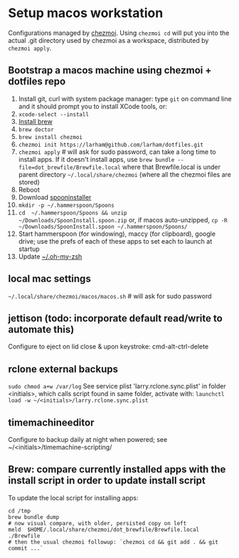 # Setup macos workstation

Configurations managed by [chezmoi](https://github.com/twpayne/chezmoi). Using `chezmoi cd` will put you into the actual .git directory used by chezmoi as a workspace, distributed by `chezmoi apply`.

## Bootstrap a macos machine using chezmoi + dotfiles repo

1. Install git, curl with system package manager: type `git` on command line and it should prompt you to install XCode tools, or:
2. `xcode-select --install`
3. [Install brew](https://brew.sh)
4. `brew doctor`
5. `brew install chezmoi`
6. `chezmoi init https://larham@github.com/larham/dotfiles.git`
7. `chezmoi apply` # will ask for sudo password, can take a long time to install apps. If it doesn't install apps, use `brew bundle --file=dot_brewfile/Brewfile.local` where that Brewfile.local is under parent directory `~/.local/share/chezmoi` (where all the chezmoi files are stored)
8. Reboot
9. Download [spooninstaller](https://github.com/Hammerspoon/Spoons/raw/master/Spoons/SpoonInstall.spoon.zip)
10. `mkdir -p ~/.hammerspoon/Spoons`
11. `cd  ~/.hammerspoon/Spoons && unzip ~/Downloads/SpoonInstall.spoon.zip` or, if macos auto-unzipped, `cp -R ~/Downloads/SpoonInstall.spoon ~/.hammerspoon/Spoons/`
12. Start hammerspoon (for windowing), maccy (for clipboard), google drive; use the prefs of each of these apps to set each to launch at startup
13. Update [~/.oh-my-zsh](https://stackoverflow.com/questions/33486633/upgrading-oh-my-zsh-gives-me-not-a-git-repository-error)

## local mac settings
`~/.local/share/chezmoi/macos/macos.sh` # will ask for sudo password

## jettison (todo: incorporate default read/write to automate this)
Configure to eject on lid close & upon keystroke: cmd-alt-ctrl-delete

## rclone external backups
`sudo chmod a+w /var/log`
See service plist 'larry.rclone.sync.plist' in folder &lt;initials&gt;, which calls script found in same folder, activate with:
`launchctl load -w ~/<initials>/larry.rclone.sync.plist`

## timemachineeditor
Configure to backup daily at night when powered; see ~/&lt;initials&gt;/timemachine-scripting/

## Brew: compare currently installed apps with the install script in order to update install script

To update the local script for installing apps:
```
cd /tmp
brew bundle dump
# now visual compare, with older, persisted copy on left
meld  $HOME/.local/share/chezmoi/dot_brewfile/Brewfile.local  ./Brewfile
# then the usual chezmoi followup: `chezmoi cd && git add . && git commit ...`
```
